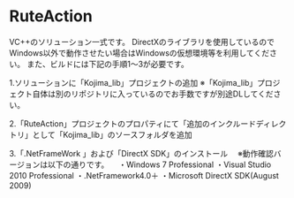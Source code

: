 # RuteAction
VC++のソリューション一式です。
DirectXのライブラリを使用しているのでWindows以外で動作させたい場合はWindowsの仮想環境等を利用してください。
また、ビルドには下記の手順1～3が必要です。

1.ソリューションに「Kojima_lib」プロジェクトの追加
  ※「Kojima_lib」プロジェクト自体は別のリポジトリに入っているのでお手数ですが別途DLしてください。

2.「RuteAction」プロジェクトのプロパティにて「追加のインクルードディレクトリ」として「Kojima_lib」のソースフォルダを追加

3.「.NetFrameWork 」および「DirectX SDK」のインストール
　※動作確認バージョンは以下の通りです。
　・Windows 7 Professional
  ・Visual Studio 2010 Professional
  ・.NetFramework4.0＋
  ・Microsoft DirectX SDK(August 2009)
